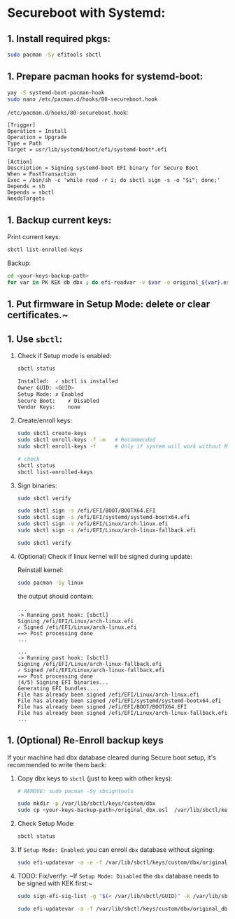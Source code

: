 # Secureboot with Systemd:

## 1. Install required pkgs:

```bash
sudo pacman -Sy efitools sbctl
```

## 1. Prepare pacman hooks for systemd-boot:
```bash
yay -S systemd-boot-pacman-hook
sudo nano /etc/pacman.d/hooks/80-secureboot.hook
```

`/etc/pacman.d/hooks/80-secureboot.hook`:
```
[Trigger]
Operation = Install
Operation = Upgrade
Type = Path
Target = usr/lib/systemd/boot/efi/systemd-boot*.efi

[Action]
Description = Signing systemd-boot EFI binary for Secure Boot
When = PostTransaction
Exec = /bin/sh -c 'while read -r i; do sbctl sign -s -o "$i"; done;'
Depends = sh
Depends = sbctl
NeedsTargets
```



## 1. Backup current keys:
Print current keys:
```bash
sbctl list-enrolled-keys
```

Backup:
```bash
cd <your-keys-backup-path>
for var in PK KEK db dbx ; do efi-readvar -v $var -o original_${var}.esl ; done
```

## 1. Put firmware in Setup Mode: delete or clear certificates.~


## 1. Use `sbctl`:
1. Check if Setup mode is enabled:
	```bash
	sbctl status

	Installed:	✓ sbctl is installed
	Owner GUID:	<GUID>
	Setup Mode:	✗ Enabled
	Secure Boot:	✗ Disabled
	Vendor Keys:	none
	```

1. Create/enroll keys:
	```bash
	sudo sbctl create-keys
	sudo sbctl enroll-keys -f -m   # Recommended
	sudo sbctl enroll-keys -f      # Only if system will work without MS keys

	# check
	sbctl status
	sbctl list-enrolled-keys
	```

1. Sign binaries:
	```bash
	sudo sbctl verify

	sudo sbctl sign -s /efi/EFI/BOOT/BOOTX64.EFI
	sudo sbctl sign -s /efi/EFI/systemd/systemd-bootx64.efi
	sudo sbctl sign -s /efi/EFI/Linux/arch-linux.efi
	sudo sbctl sign -s /efi/EFI/Linux/arch-linux-fallback.efi

	sudo sbctl verify
	```

1. (Optional) Check if linux kernel will be signed during update:

	Reinstall kernel:
	```bash
	sudo pacman -Sy linux
	```

	the output should contain:
	```
	...
	-> Running post hook: [sbctl]
	Signing /efi/EFI/Linux/arch-linux.efi
	✓ Signed /efi/EFI/Linux/arch-linux.efi
	==> Post processing done
	...

	...
	-> Running post hook: [sbctl]
	Signing /efi/EFI/Linux/arch-linux-fallback.efi
	✓ Signed /efi/EFI/Linux/arch-linux-fallback.efi
	==> Post processing done
	(4/5) Signing EFI binaries...
	Generating EFI bundles....
	File has already been signed /efi/EFI/Linux/arch-linux.efi
	File has already been signed /efi/EFI/systemd/systemd-bootx64.efi
	File has already been signed /efi/EFI/BOOT/BOOTX64.EFI
	File has already been signed /efi/EFI/Linux/arch-linux-fallback.efi
	...
	```


## 1. (Optional) Re-Enroll backup keys
If your machine had dbx database cleared during Secure boot setup, it's recommended to write them back:

1. Copy dbx keys to `sbctl` (just to keep with other keys):
	```bash
	# REMOVE: sudo pacman -Sy sbsigntools

	sudo mkdir -p /var/lib/sbctl/keys/custom/dbx
	sudo cp <your-keys-backup-path>/original_dbx.esl  /var/lib/sbctl/keys/custom/dbx/
	```

1. Check Setup Mode:
	```bash
	sbctl status
	```

1. If `Setup Mode: Enabled`:
	you can enroll `dbx` database without signing:
	```bash
	sudo efi-updatevar -a -e -f /var/lib/sbctl/keys/custom/dbx/original_dbx.esl -k /var/lib/sbctl/keys/KEK/KEK.key dbx
	```


1. TODO: Fix/verify: ~If `Setup Mode: Disabled` the `dbx` database needs to be signed with KEK first:~
	```bash
	sudo sign-efi-sig-list -g "$(< /var/lib/sbctl/GUID)" -k /var/lib/sbctl/keys/KEK/KEK.key -c /var/lib/sbctl/keys/KEK/KEK.pem dbx /var/lib/sbctl/keys/custom/dbx/original_dbx.esl /var/lib/sbctl/keys/custom/dbx/original_dbx.auth

	sudo efi-updatevar -a -f /var/lib/sbctl/keys/custom/dbx/original_dbx.auth dbx
	```
